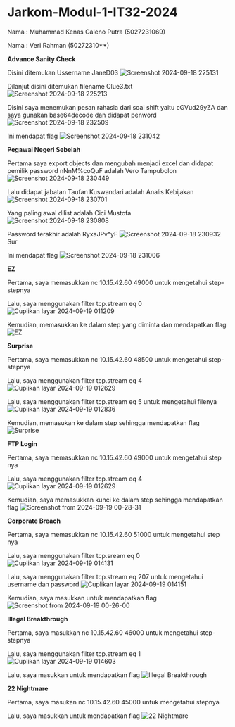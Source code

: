 # Jarkom-Modul-1-IT32-2024

Nama : Muhammad Kenas Galeno Putra (5027231069)

Nama : Veri Rahman (50272310**)

**Advance Sanity Check**

Disini ditemukan Ussername JaneD03
![Screenshot 2024-09-18 225131](https://github.com/user-attachments/assets/45c22dfb-0913-44e0-86db-2fb10d889e7c)


Dilanjut disini ditemukan filename Clue3.txt
![Screenshot 2024-09-18 225213](https://github.com/user-attachments/assets/8c1b993e-17b5-4cdf-be0c-c36c2d012786)


Disini saya menemukan pesan rahasia dari soal shift yaitu cGVud29yZA dan saya gunakan base64decode dan didapat penword
![Screenshot 2024-09-18 232509](https://github.com/user-attachments/assets/e29a4d01-b88f-4284-8e6f-12aacfb4d9d9)

Ini mendapat flag
![Screenshot 2024-09-18 231042](https://github.com/user-attachments/assets/f47465a0-c8c5-464e-b4c4-efe9b74e62be)

**Pegawai Negeri Sebelah**

Pertama saya export objects dan mengubah menjadi excel dan didapat pemilik password nNnM%coQuF adalah Vero Tampubolon
![Screenshot 2024-09-18 230449](https://github.com/user-attachments/assets/1f02b123-42cc-49aa-9dd0-75e1b760be1f)

Lalu didapat jabatan Taufan Kuswandari adalah Analis Kebijakan
![Screenshot 2024-09-18 230701](https://github.com/user-attachments/assets/b29b0406-40c3-4c8d-ac5a-431a3a499e5e)

Yang paling awal dilist adalah Cici Mustofa
![Screenshot 2024-09-18 230808](https://github.com/user-attachments/assets/f6ebb17c-49f9-43d1-a882-587a40983aaf)

Password terakhir adalah RyxaJPv^yF
![Screenshot 2024-09-18 230932](https://github.com/user-attachments/assets/aca5a677-fb80-46b2-9ca9-0af791ca6a67)Sur

Ini mendapat flag
![Screenshot 2024-09-18 231006](https://github.com/user-attachments/assets/caf741f8-de72-43ea-9031-b91ef6b9a723)

**EZ**

Pertama, saya memasukkan nc 10.15.42.60 49000 untuk mengetahui step-stepnya

Lalu, saya menggunakan filter tcp.stream eq 0
![Cuplikan layar 2024-09-19 011209](https://github.com/user-attachments/assets/a107e477-795a-4206-b414-7f972417adde)

Kemudian, memasukkan ke dalam step yang diminta dan mendapatkan flag
![EZ](https://github.com/user-attachments/assets/e8844712-dfbc-4d64-9f01-3eaa8de7a3b2)

**Surprise**

Pertama, saya memasukkan nc 10.15.42.60 48500 untuk mengetahui step-stepnya

Lalu, saya menggunakan filter tcp.stream eq 4
![Cuplikan layar 2024-09-19 012629](https://github.com/user-attachments/assets/2252f6f4-027b-4dc3-b55a-7ba3a01fcb08)

Lalu, saya menggunakan filter tcp.stream eq 5 untuk mengetahui filenya
![Cuplikan layar 2024-09-19 012836](https://github.com/user-attachments/assets/961c29cd-66c8-4a08-bac6-81105a0f400a)

Kemudian, memasukan ke dalam step sehingga mendapatkan flag
![Surprise](https://github.com/user-attachments/assets/4842ce6f-af82-4dc8-81af-2c988bebaac8)

**FTP Login**

Pertama, saya memasukkan nc 10.15.42.60 49000 untuk mengetahui step nya

Lalu, saya menggunakan filter tcp.stream eq 4
![Cuplikan layar 2024-09-19 012629](https://github.com/user-attachments/assets/2252f6f4-027b-4dc3-b55a-7ba3a01fcb08)

Kemudian, saya memasukkan kunci ke dalam step sehingga mendapatkan flag
![Screenshot from 2024-09-19 00-28-31](https://github.com/user-attachments/assets/9fa64eb8-c3f0-4ce7-9dd7-a2725d2b41ae)

**Corporate Breach**

Pertama, saya memasukkan nc 10.15.42.60 51000 untuk mengetahui step nya

Lalu, saya menggunakan filter tcp.sream eq 0
![Cuplikan layar 2024-09-19 014131](https://github.com/user-attachments/assets/dbb3c458-dc3b-43b9-b8b8-d0b5b713f8f3)

Lalu, saya menggunakan filter tcp.stream eq 207 untuk mengetahui username dan password
![Cuplikan layar 2024-09-19 014151](https://github.com/user-attachments/assets/203d82ac-cadd-4250-91e7-b8a6ce93f3ff)

Kemudian, saya masukkan untuk mendapatkan flag
![Screenshot from 2024-09-19 00-26-00](https://github.com/user-attachments/assets/52b2747d-0bc9-4601-b521-39d5138cc696)

**Illegal Breakthrough**

Pertama, saya masukkan nc 10.15.42.60 46000 untuk mengetahui step-stepnya

Lalu, saya menggunakan filter tcp.stream eq 1
![Cuplikan layar 2024-09-19 014603](https://github.com/user-attachments/assets/7c0dd572-17bb-47f9-ac8d-1b01759af6f4)

Lalu, saya masukkan untuk mendapatkan flag
![Illegal Breakthrough](https://github.com/user-attachments/assets/90010147-3690-4a05-843c-4f9e99496816)

**22 Nightmare**

Pertama, saya masukan nc 10.15.42.60 45000 untuk mengetahui stepnya

Lalu, saya masukkan untuk mendapatkan flag
![22 Nightmare](https://github.com/user-attachments/assets/aa51ed12-54b2-4a1c-903d-cf48af4bbdf7)
















